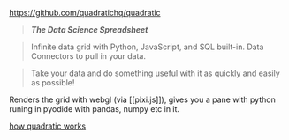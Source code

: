 https://github.com/quadratichq/quadratic

> **_The Data Science Spreadsheet_**

> Infinite data grid with Python, JavaScript, and SQL built-in. Data Connectors to pull in your data.

> Take your data and do something useful with it as quickly and easily as possible!

Renders the grid with webgl (via [[pixi.js]]), gives you a pane with python runing in pyodide with pandas, numpy etc in it.

[how quadratic works](https://github.com/quadratichq/quadratic/blob/3c9d1b52a3ba20bd4d28209022a57c023a0064c7/docs/how_quadratic_works.md)